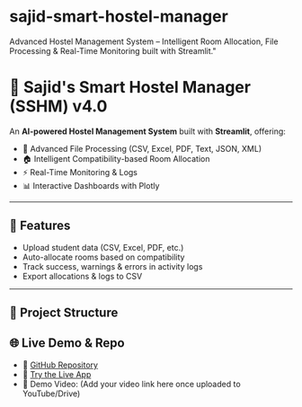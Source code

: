 # sajid-smart-hostel-manager
Advanced Hostel Management System – Intelligent Room Allocation, File Processing &amp; Real-Time Monitoring built with Streamlit."
# 🏨 Sajid's Smart Hostel Manager (SSHM) v4.0

An **AI-powered Hostel Management System** built with **Streamlit**, offering:
- 📁 Advanced File Processing (CSV, Excel, PDF, Text, JSON, XML)
- 🏠 Intelligent Compatibility-based Room Allocation
- ⚡ Real-Time Monitoring & Logs
- 📊 Interactive Dashboards with Plotly

---

## 🚀 Features
- Upload student data (CSV, Excel, PDF, etc.)
- Auto-allocate rooms based on compatibility
- Track success, warnings & errors in activity logs
- Export allocations & logs to CSV

---

## 📂 Project Structure
## 🌐 Live Demo & Repo
- 🔗 [GitHub Repository](https://github.com/sajidrehman2/sajid-smart-hostel-manager)
- 🚀 [Try the Live App](https://sajid-smart-hostel-manager-q3shsmepqrsk3iirbn7m5t.streamlit.app/)
- 🎥 Demo Video: (Add your video link here once uploaded to YouTube/Drive)
